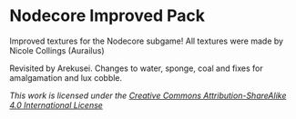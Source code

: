# Nodecore Improved Pack
Improved textures for the Nodecore subgame!
All textures were made by Nicole Collings (Aurailus)

Revisited by Arekusei. Changes to water, sponge, coal and fixes for amalgamation and lux cobble.

*This work is licensed under the [Creative Commons Attribution-ShareAlike 4.0 International License](https://creativecommons.org/licenses/by-sa/4.0/)*
